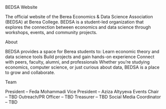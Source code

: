 BEDSA Website

The official website of the Berea Economics & Data Science Association (BEDSA) at Berea College.
BEDSA is a student-led organization that explores the connection between economics and data science through workshops, events, and community projects.

About

BEDSA provides a space for Berea students to:
Learn economic theory and data science tools
Build projects and gain hands-on experience
Connect with peers, faculty, alumni, and professionals
Whether you’re studying economics, computer science, or just curious about data, BEDSA is a place to grow and collaborate.

Team

President – Feda Mohammadi
Vice President – Aziza Altyyeva
Events Chair – TBD
Outreach/PR Officer – TBD
Treasurer – TBD
Social Media Coordinator – TBD
